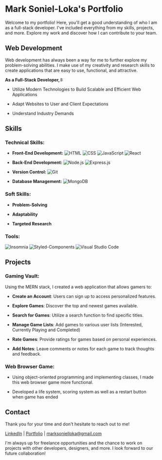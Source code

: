 # Mark Soniel-Loka's Portfolio

Welcome to my portfolio! Here, you'll get a good understanding of who I am as a full-stack developer.
I've included everything from my skills, projects, and more.
Explore my work and discover how I can contribute to your team.

## Web Development

Web development has always been a way for me to further explore my problem-solving abilities.
I make use of my creativity and research skills to create applications that are easy to use, functional,
and attractive. 

**As a Full-Stack Developer, I:**

- Utilize Modern Technologies to Build Scalable and Efficient Web Applications 

- Adapt Websites to User and Client Expectations

- Understand Industry Demands

## Skills

### Technical Skills: 

- **Front-End Development:** 
![HTML](https://img.shields.io/badge/HTML-E34F26?style=flat&logo=html5&logoColor=white) 
![CSS](https://img.shields.io/badge/CSS-1572B6?style=flat&logo=css3&logoColor=white)
![JavaScript](https://img.shields.io/badge/JavaScript-F7DF1E?style=flat&logo=javascript&logoColor=black)
![React](https://img.shields.io/badge/React-61DAFB?style=flat&logo=react&logoColor=black)

- **Back-End Development:** 
![Node.js](https://img.shields.io/badge/Node.js-339933?style=flat&logo=node.js&logoColor=white)
![Express.js](https://img.shields.io/badge/Express.js-000000?style)

- **Version Control:** 
![Git](https://img.shields.io/badge/Git-F05032?style=flat&logo=git&logoColor=white)

- **Database Management:** 
![MongoDB](https://img.shields.io/badge/MongoDB-47A248?style=flat&logo=mongodb&logoColor=white)


### Soft Skills: 

- **Problem-Solving** 

- **Adaptability** 

- **Targeted Research** 

### Tools: 
![Insomnia](https://img.shields.io/badge/Insomnia-5849BE?style=flat&logo=insomnia&logoColor=white)
![Styled-Components](https://img.shields.io/badge/Styled--Components-DB7093?style=flat&logo=styled-components&logoColor=white)
![Visual Studio Code](https://img.shields.io/badge/VS%20Code-007ACC?style=flat&logo=visual-studio-code&logoColor=white)

## Projects

### Gaming Vault:

Using the MERN stack, I created a web application that allows gamers to: 

- **Create an Account**: Users can sign up to access personalized features.

- **Explore Games**: Discover the top and newest games available.

- **Search for Games**: Utilize a search function to find specific titles.

- **Manage Game Lists**: Add games to various user lists (Interested, Currently Playing and Completed)

- **Rate Games**: Provide ratings for games based on personal experiences.

- **Add Notes**: Leave comments or notes for each game to track thoughts and feedback.

### Web Browser Game: 

- Using object-oriented programming and implementing classes, I made this web browser game more functional. 

- Developed a life system, scoring system as well as a restart button when game has ended 

## Contact

Thank you for your time and don't hesitate to reach out to me!

[LinkedIn](https://www.linkedin.com/in/mark-soniel-loka/) | [Portfolio](https://mark-soniel-loka-portfolio.vercel.app) | marksonielloka@gmail.com

I'm always up for freelance opportunities and the chance to work on projects with other developers, designers, and more. I look forward to our future collaboration!
